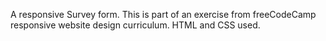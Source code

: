 A responsive Survey form. This is part of an exercise from freeCodeCamp responsive
website design curriculum. 
HTML and CSS used.
